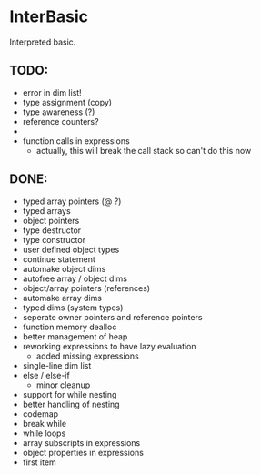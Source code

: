InterBasic
==========

Interpreted basic.



TODO:
-----
- error in dim list!
- type assignment (copy)
- type awareness (?)
- reference counters?
-
- function calls in expressions 
	- actually, this will break the call stack so can't do this now

DONE:
-----
- typed array pointers (@ ?)
- typed arrays
- object pointers
- type destructor
- type constructor
- user defined object types
- continue statement
- automake object dims
- autofree array / object dims
- object/array pointers (references)
- automake array dims
- typed dims (system types)
- seperate owner pointers and reference pointers
- function memory dealloc
- better management of heap
- reworking expressions to have lazy evaluation
	- added missing expressions
- single-line dim list
- else / else-if
	- minor cleanup
- support for while nesting
- better handling of nesting
- codemap
- break while
- while loops
- array subscripts in expressions
- object properties in expressions
- first item
